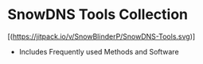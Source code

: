 # SnowDNS Tools Collection
[(https://jitpack.io/v/SnowBlinderP/SnowDNS-Tools.svg)]
* Includes Frequently used Methods and Software
